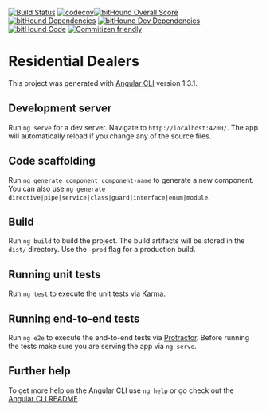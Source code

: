  [![Build Status](https://travis-ci.org/Blendtec/residential-dealers-intl.svg?branch=develop)](https://travis-ci.org/Blendtec/residential-dealers-intl) [![codecov](https://codecov.io/gh/Blendtec/residential-dealers-intl/branch/master/graph/badge.svg)](https://codecov.io/gh/Blendtec/residential-dealers-intl)[![bitHound Overall Score](https://www.bithound.io/github/Blendtec/residential-dealers-intl/badges/score.svg)](https://www.bithound.io/github/Blendtec/residential-dealers-intl)  [![bitHound Dependencies](https://www.bithound.io/github/Blendtec/residential-dealers-intl/badges/dependencies.svg)](https://www.bithound.io/github/Blendtec/residential-dealers-intl/master/dependencies/npm)  [![bitHound Dev Dependencies](https://www.bithound.io/github/Blendtec/residential-dealers-intl/badges/devDependencies.svg)](https://www.bithound.io/github/Blendtec/residential-dealers-intl/master/dependencies/npm) [![bitHound Code](https://www.bithound.io/github/Blendtec/residential-dealers-intl/badges/code.svg)](https://www.bithound.io/github/Blendtec/residential-dealers-intl)  [![Commitizen friendly](https://img.shields.io/badge/commitizen-friendly-brightgreen.svg)](http://commitizen.github.io/cz-cli/) 
# Residential Dealers

This project was generated with [Angular CLI](https://github.com/angular/angular-cli) version 1.3.1.

## Development server

Run `ng serve` for a dev server. Navigate to `http://localhost:4200/`. The app will automatically reload if you change any of the source files.

## Code scaffolding

Run `ng generate component component-name` to generate a new component. You can also use `ng generate directive|pipe|service|class|guard|interface|enum|module`.

## Build

Run `ng build` to build the project. The build artifacts will be stored in the `dist/` directory. Use the `-prod` flag for a production build.

## Running unit tests

Run `ng test` to execute the unit tests via [Karma](https://karma-runner.github.io).

## Running end-to-end tests

Run `ng e2e` to execute the end-to-end tests via [Protractor](http://www.protractortest.org/).
Before running the tests make sure you are serving the app via `ng serve`.

## Further help

To get more help on the Angular CLI use `ng help` or go check out the [Angular CLI README](https://github.com/angular/angular-cli/blob/master/README.md).

